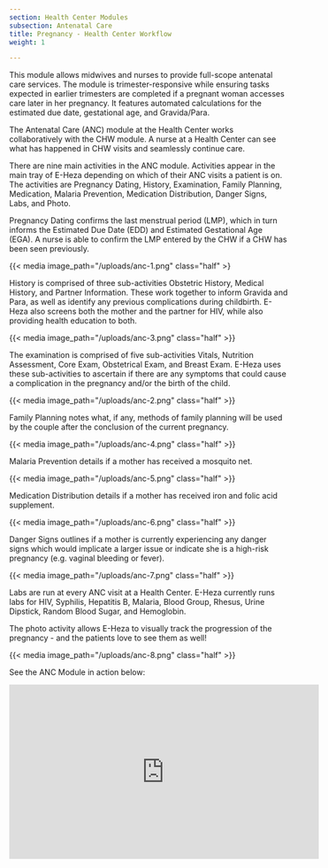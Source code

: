 ```yaml
---
section: Health Center Modules
subsection: Antenatal Care
title: Pregnancy - Health Center Workflow
weight: 1

---
```

This module allows midwives and nurses to provide full-scope antenatal care services. The module is trimester-responsive while ensuring tasks expected in earlier trimesters are completed if a pregnant woman accesses care later in her pregnancy. It features automated calculations for the estimated due date, gestational age, and Gravida/Para.

The Antenatal Care (ANC) module at the Health Center works collaboratively with the CHW module. A nurse at a Health Center can see what has happened in CHW visits and seamlessly continue care.

There are nine main activities in the ANC module. Activities appear in the main tray of E-Heza depending on which of their ANC visits a patient is on. The activities are Pregnancy Dating, History, Examination, Family Planning, Medication, Malaria Prevention, Medication Distribution, Danger Signs, Labs, and Photo.

Pregnancy Dating confirms the last menstrual period (LMP), which in turn informs the Estimated Due Date (EDD) and Estimated Gestational Age (EGA). A nurse is able to confirm the LMP entered by the CHW if a CHW has been seen previously.

{{< media image_path="/uploads/anc-1.png" class="half" >}

History is comprised of three sub-activities Obstetric History, Medical History, and Partner Information. These work together to inform Gravida and Para, as well as identify any previous complications during childbirth. E-Heza also screens both the mother and the partner for HIV, while also providing health education to both.

{{< media image_path="/uploads/anc-3.png" class="half" >}}

The examination is comprised of five sub-activities Vitals, Nutrition Assessment, Core Exam, Obstetrical Exam, and Breast Exam. E-Heza uses these sub-activities to ascertain if there are any symptoms that could cause a complication in the pregnancy and/or the birth of the child.

{{< media image_path="/uploads/anc-2.png" class="half" >}}

Family Planning notes what, if any, methods of family planning will be used by the couple after the conclusion of the current pregnancy.

{{< media image_path="/uploads/anc-4.png" class="half" >}}

Malaria Prevention details if a mother has received a mosquito net.

{{< media image_path="/uploads/anc-5.png" class="half" >}}

Medication Distribution details if a mother has received iron and folic acid supplement.

{{< media image_path="/uploads/anc-6.png" class="half" >}}

Danger Signs outlines if a mother is currently experiencing any danger signs which would implicate a larger issue or indicate she is a high-risk pregnancy (e.g. vaginal bleeding or fever).

{{< media image_path="/uploads/anc-7.png" class="half" >}}

Labs are run at every ANC visit at a Health Center. E-Heza currently runs labs for HIV, Syphilis, Hepatitis B, Malaria, Blood Group, Rhesus, Urine Dipstick, Random Blood Sugar, and Hemoglobin.

The photo activity allows E-Heza to visually track the progression of the pregnancy - and the patients love to see them as well!

{{< media image_path="/uploads/anc-8.png" class="half" >}}

See the ANC Module in action below:

<iframe width="560" height="315" src="https://www.youtube.com/embed/H4_tBrDbS-c" title="YouTube video player" frameborder="0" allow="accelerometer; autoplay; clipboard-write; encrypted-media; gyroscope; picture-in-picture" allowfullscreen></iframe>